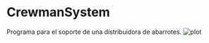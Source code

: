 # CrewmanSystem
Programa para el soporte de una distribuidora de abarrotes.
![plot](https://github.com/Raul140298/CrewmanSystem/blob/main/imagen1.jpg?raw=true)
